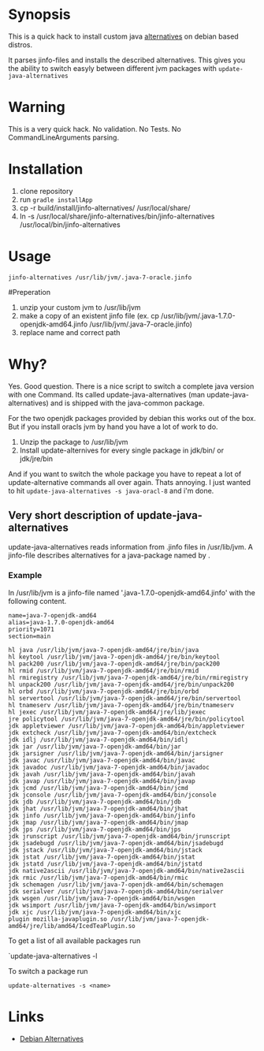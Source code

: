# Synopsis
This is a quick hack to install custom java [alternatives][DebianAlternatives] on debian based distros.

It parses jinfo-files and installs the described alternatives. This gives you the ability to switch easyly between different jvm packages with `update-java-alternatives`

# Warning

This is a very quick hack. No validation. No Tests. No CommandLineArguments parsing.

# Installation

1. clone repository
2. run `gradle installApp`
3. cp -r build/install/jinfo-alternatives/ /usr/local/share/
4. ln -s /usr/local/share/jinfo-alternatives/bin/jinfo-alternatives /usr/local/bin/jinfo-alternatives

# Usage

`jinfo-alternatives /usr/lib/jvm/.java-7-oracle.jinfo`

#Preperation

1. unzip your custom jvm to /usr/lib/jvm
2. make a copy of an existent jinfo file (ex. cp /usr/lib/jvm/.java-1.7.0-openjdk-amd64.jinfo /usr/lib/jvm/.java-7-oracle.jinfo)
3. replace name and correct path

# Why?

Yes. Good question.
There is a nice script to switch a complete java version with one Command. 
Its called update-java-alternatives (man update-java-alternatives) and is shipped with the java-common package.

For the two openjdk packages provided by debian this works out of the box. But if you install oracls jvm by hand
you have a lot of work to do.

1. Unzip the package to /usr/lib/jvm
2. Install update-alternives for every single package in jdk/bin/ or jdk/jre/bin

And if you want to switch the whole package you have to repeat a lot of update-alternative commands all over again.
Thats annoying. I just wanted to hit `update-java-alternatives -s java-oracl-8` and i'm done.

## Very short description of update-java-alternatives
update-java-alternatives reads information from <jname>.jinfo files in /usr/lib/jvm.
A jinfo-file describes alternatives for a java-package named by <jname>.

### Example

In /usr/lib/jvm is a jinfo-file named '.java-1.7.0-openjdk-amd64.jinfo' with the following content.

```
name=java-7-openjdk-amd64
alias=java-1.7.0-openjdk-amd64
priority=1071
section=main

hl java /usr/lib/jvm/java-7-openjdk-amd64/jre/bin/java
hl keytool /usr/lib/jvm/java-7-openjdk-amd64/jre/bin/keytool
hl pack200 /usr/lib/jvm/java-7-openjdk-amd64/jre/bin/pack200
hl rmid /usr/lib/jvm/java-7-openjdk-amd64/jre/bin/rmid
hl rmiregistry /usr/lib/jvm/java-7-openjdk-amd64/jre/bin/rmiregistry
hl unpack200 /usr/lib/jvm/java-7-openjdk-amd64/jre/bin/unpack200
hl orbd /usr/lib/jvm/java-7-openjdk-amd64/jre/bin/orbd
hl servertool /usr/lib/jvm/java-7-openjdk-amd64/jre/bin/servertool
hl tnameserv /usr/lib/jvm/java-7-openjdk-amd64/jre/bin/tnameserv
hl jexec /usr/lib/jvm/java-7-openjdk-amd64/jre/lib/jexec
jre policytool /usr/lib/jvm/java-7-openjdk-amd64/jre/bin/policytool
jdk appletviewer /usr/lib/jvm/java-7-openjdk-amd64/bin/appletviewer
jdk extcheck /usr/lib/jvm/java-7-openjdk-amd64/bin/extcheck
jdk idlj /usr/lib/jvm/java-7-openjdk-amd64/bin/idlj
jdk jar /usr/lib/jvm/java-7-openjdk-amd64/bin/jar
jdk jarsigner /usr/lib/jvm/java-7-openjdk-amd64/bin/jarsigner
jdk javac /usr/lib/jvm/java-7-openjdk-amd64/bin/javac
jdk javadoc /usr/lib/jvm/java-7-openjdk-amd64/bin/javadoc
jdk javah /usr/lib/jvm/java-7-openjdk-amd64/bin/javah
jdk javap /usr/lib/jvm/java-7-openjdk-amd64/bin/javap
jdk jcmd /usr/lib/jvm/java-7-openjdk-amd64/bin/jcmd
jdk jconsole /usr/lib/jvm/java-7-openjdk-amd64/bin/jconsole
jdk jdb /usr/lib/jvm/java-7-openjdk-amd64/bin/jdb
jdk jhat /usr/lib/jvm/java-7-openjdk-amd64/bin/jhat
jdk jinfo /usr/lib/jvm/java-7-openjdk-amd64/bin/jinfo
jdk jmap /usr/lib/jvm/java-7-openjdk-amd64/bin/jmap
jdk jps /usr/lib/jvm/java-7-openjdk-amd64/bin/jps
jdk jrunscript /usr/lib/jvm/java-7-openjdk-amd64/bin/jrunscript
jdk jsadebugd /usr/lib/jvm/java-7-openjdk-amd64/bin/jsadebugd
jdk jstack /usr/lib/jvm/java-7-openjdk-amd64/bin/jstack
jdk jstat /usr/lib/jvm/java-7-openjdk-amd64/bin/jstat
jdk jstatd /usr/lib/jvm/java-7-openjdk-amd64/bin/jstatd
jdk native2ascii /usr/lib/jvm/java-7-openjdk-amd64/bin/native2ascii
jdk rmic /usr/lib/jvm/java-7-openjdk-amd64/bin/rmic
jdk schemagen /usr/lib/jvm/java-7-openjdk-amd64/bin/schemagen
jdk serialver /usr/lib/jvm/java-7-openjdk-amd64/bin/serialver
jdk wsgen /usr/lib/jvm/java-7-openjdk-amd64/bin/wsgen
jdk wsimport /usr/lib/jvm/java-7-openjdk-amd64/bin/wsimport
jdk xjc /usr/lib/jvm/java-7-openjdk-amd64/bin/xjc
plugin mozilla-javaplugin.so /usr/lib/jvm/java-7-openjdk-amd64/jre/lib/amd64/IcedTeaPlugin.so
```

To get a list of all available packages run

`update-java-alternatives -l

To switch a package run

`update-alternatives -s <name>`


# Links
* [Debian Alternatives][DebianAlternatives]

[DebianAlternatives]: https://wiki.debian.org/DebianAlternatives

